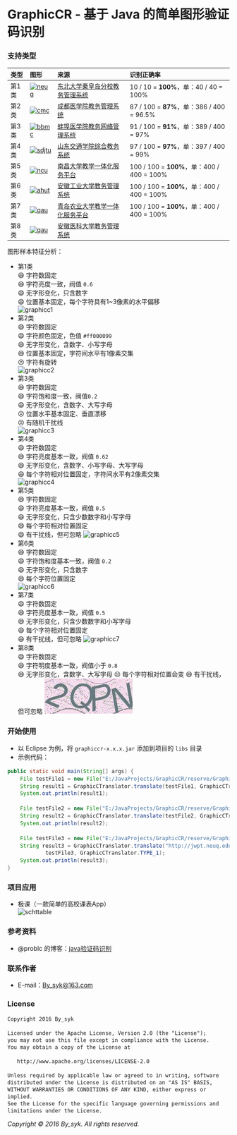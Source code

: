 # GraphicCR - 基于 Java 的简单图形验证码识别


### 支持类型

| 类型 | 图形 | 来源 | 识别正确率 |
| :--- | :--- | :--- | :--- |
| 第1类 | [![neuq](http://jwpt.neuq.edu.cn/ACTIONVALIDATERANDOMPICTURE.APPPROCESS)](http://jwpt.neuq.edu.cn/ACTIONVALIDATERANDOMPICTURE.APPPROCESS) | [东北大学秦皇岛分校教务管理系统](http://jwpt.neuq.edu.cn) | 10 / 10 = **100%**，单：40 / 40 = 100% |
| 第2类 | [![cmc](http://222.197.143.7/CheckCode.aspx)](http://222.197.143.7/CheckCode.aspx) | [成都医学院教务管理系统](http://222.197.143.7) | 87 / 100 = **87%**，单：386 / 400 = 96.5% |
| 第3类 | [![bbmc](http://211.70.128.23/JWWEB/sys/ValidateCode.aspx)](http://211.70.128.23/JWWEB/sys/ValidateCode.aspx) | [蚌埠医学院教务网络管理系统](http://211.70.128.23/JWWEB) | 91 / 100 = **91%**，单：389 / 400 = 97% |
| 第4类 | [![sdjtu](http://211.64.127.221/validateCodeAction.do?random=0.44780089727138211)](http://211.64.127.221/validateCodeAction.do?random=0.44780089727138211) | [山东交通学院综合教务系统](http://211.64.127.221) | 97 / 100 = **97%**，单：397 / 400 = 99% |
| 第5类 | [![ncu](http://218.64.56.18/jsxsd/verifycode.servlet?t=0.7339572516226678)](http://218.64.56.18/jsxsd/verifycode.servlet?t=0.7339572516226678) | [南昌大学教学一体化服务平台](http://218.64.56.18/jsxsd) | 100 / 100 = **100%**，单：400 / 400 = 100% |
| 第6类 | [![ahut](http://211.70.149.135:88/CheckCode.aspx)](http://211.70.149.135:88/CheckCode.aspx) | [安徽工业大学教务管理系统](http://211.70.149.135:88) | 100 / 100 = **100%**，单：400 / 400 = 100% |
| 第7类 | [![qau](http://jwglxt.qau.edu.cn/verifycode.servlet)](http://jwglxt.qau.edu.cn/verifycode.servlet) | [青岛农业大学教学一体化服务平台](http://jwglxt.qau.edu.cn) | 100 / 100 = **100%**，单：400 / 400 = 100% |
| 第8类 | [![qau](http://jiaowu.ahmu.edu.cn//SercurityCode)](http://jiaowu.ahmu.edu.cn//SercurityCode) | [安徽医科大学教务管理系统](http://jiaowu.ahmu.edu.cn/)

图形样本特征分析：
* 第1类  
:smile: 字符数固定  
:smile: 字符亮度一致，阀值 `0.6`  
:smile: 无字形变化，只含数字  
:smile: 位置基本固定，每个字符具有1~3像素的水平偏移  
![graphicc1](art/ps_graphicc1.png)
* 第2类  
:smile: 字符数固定  
:smile: 字符颜色固定，色值 `#ff000099`  
:smile: 无字形变化，含数字、小写字母  
:smile: 位置基本固定，字符间水平有1像素交集  
:persevere: 字符有旋转  
![graphicc2](art/ps_graphicc2.png)
* 第3类  
:smile: 字符数固定  
:smile: 字符饱和度一致，阀值`0.2`  
:smile: 无字形变化，含数字、大写字母  
:persevere: 位置水平基本固定、垂直漂移  
:persevere: 有随机干扰线  
![graphicc3](art/ps_graphicc3.png)
* 第4类  
:smile: 字符数固定  
:smile: 字符亮度基本一致，阀值 `0.62`  
:smile: 无字形变化，含数字、小写字母、大写字母  
:smile: 每个字符相对位置固定，字符间水平有2像素交集  
![graphicc4](art/ps_graphicc4.png)
* 第5类  
:smile: 字符数固定  
:smile: 字符亮度基本一致，阀值 `0.5`  
:smile: 无字形变化，只含少数数字和小写字母  
:smile: 每个字符相对位置固定  
:smile: 有干扰线，但可忽略
![graphicc5](art/ps_graphicc5.png)
* 第6类  
:smile: 字符数固定  
:smile: 字符饱和度基本一致，阀值 `0.2`  
:smile: 无字形变化，只含数字  
:smile: 每个字符位置固定  
![graphicc6](art/ps_graphicc6.png)
* 第7类  
:smile: 字符数固定  
:smile: 字符亮度基本一致，阀值 `0.5`  
:smile: 无字形变化，只含少数数字和小写字母  
:smile: 每个字符相对位置固定  
:smile: 有干扰线，但可忽略
![graphicc7](art/ps_graphicc7.png)
* 第8类  
:smile: 字符数固定  
:smile: 字符明度基本一致，阀值小于 `0.8`  
:smile: 无字形变化，含数字、大写字母 
:persevere: 每个字符相对位置会变 
:smile: 有干扰线，但可忽略
![graphicc8](art/ps_graphicc8.png)

### 开始使用

* 以 Eclipse 为例，将 `graphiccr-x.x.x.jar` 添加到项目的 `libs` 目录
* 示例代码：
```java
public static void main(String[] args) {
    File testFile1 = new File("E:/JavaProjects/GraphicCR/reserve/GraphicC/1/test/3014.jpg");
    String result1 = GraphicCTranslator.translate(testFile1, GraphicCTranslator.TYPE_1);
    System.out.println(result1);
    
    File testFile2 = new File("E:/JavaProjects/GraphicCR/reserve/GraphicC/2/test/2rxl.gif");
    String result2 = GraphicCTranslator.translate(testFile2, GraphicCTranslator.TYPE_2);
    System.out.println(result2);
    
    File testFile3 = new File("E:/JavaProjects/GraphicCR/reserve/GraphicC/1/test/xxxx.jpg");
    String result3 = GraphicCTranslator.translate("http://jwpt.neuq.edu.cn/ACTIONVALIDATERANDOMPICTURE.APPPROCESS",
            testFile3, GraphicCTranslator.TYPE_1);
    System.out.println(result3);
}
```


### 项目应用

* 极课（一款简单的高校课表App）  
![schttable](art/ic_launcher_schttable.png)


### 参考资料

* @problc 的博客：[java验证码识别](http://blog.csdn.net/problc/article/details/5794460)


### 联系作者

* E-mail：[By_syk@163.com](mailto:By_syk@163.com "By_syk")


### License

    Copyright 2016 By_syk

    Licensed under the Apache License, Version 2.0 (the "License");
    you may not use this file except in compliance with the License.
    You may obtain a copy of the License at

       http://www.apache.org/licenses/LICENSE-2.0

    Unless required by applicable law or agreed to in writing, software
    distributed under the License is distributed on an "AS IS" BASIS,
    WITHOUT WARRANTIES OR CONDITIONS OF ANY KIND, either express or implied.
    See the License for the specific language governing permissions and
    limitations under the License.


*Copyright &#169; 2016 By_syk. All rights reserved.*